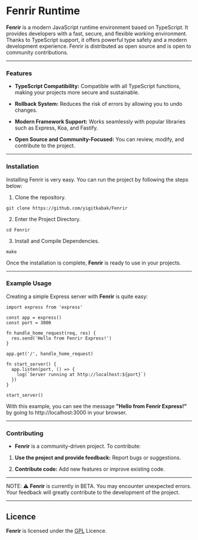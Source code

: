# Fenrir Runtime



**Fenrir** is a modern JavaScript runtime environment based on TypeScript.
It provides developers with a fast, secure, and flexible working environment. Thanks to TypeScript support, it offers powerful type safety and a modern development experience. Fenrir is distributed as open source and is open to community contributions.

---

### Features

- **TypeScript Compatibility:** Compatible with all TypeScript functions, making your projects more secure and sustainable.

- **Rollback System:** Reduces the risk of errors by allowing you to undo changes.

- **Modern Framework Support:** Works seamlessly with popular libraries such as Express, Koa, and Fastify.

- **Open Source and Community-Focused:** You can review, modify, and contribute to the project.

---

### Installation

Installing Fenrir is very easy. You can run the project by following the steps below:

1. Clone the repository.
```
git clone https://github.com/yigitkabak/Fenrir
```

2. Enter the Project Directory.
```
cd Fenrir
```

3. Install and Compile Dependencies.
```
make
```



Once the installation is complete, **Fenrir** is ready to use in your projects.

---

### Example Usage

Creating a simple Express server with **Fenrir** is quite easy:

```
import express from 'express'

const app = express()
const port = 3000

fn handle_home_request(req, res) {
  res.send('Hello from Fenrir Express!')
}

app.get('/', handle_home_request)

fn start_server() {
  app.listen(port, () => {
    log(`Server running at http://localhost:${port}`)
  })
}

start_server()
```

With this example, you can see the message **"Hello from Fenrir Express!"** by going to http://localhost:3000 in your browser.

---
### Contributing

- **Fenrir** is a community-driven project. To contribute:

1. **Use the project and provide feedback:** Report bugs or suggestions.

2. **Contribute code:** Add new features or improve existing code.

---

NOTE: ⚠️ **Fenrir** is currently in BETA. You may encounter unexpected errors. Your feedback will greatly contribute to the development of the project.

---
## Licence
**Fenrir** is licensed under the [GPL](LICENSE) Licence.
